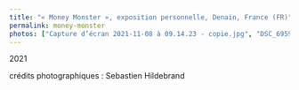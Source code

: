 ```yaml
---
title: "« Money Monster », exposition personnelle, Denain, France (FR)"
permalink: money-monster
photos: ["Capture d’écran 2021-11-08 à 09.14.23 - copie.jpg", "DSC_6959 - copie.jpg", "DSC_6971 - copie.jpg","DSC_6976RET - copie.jpg","DSC_7026RET - copie.jpg","DSC_7027RET - copie.jpg","DSC_7028RET - copie.jpg"]
---
```


2021

  
crédits photographiques : Sebastien Hildebrand
